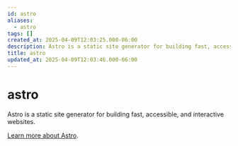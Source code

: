 ```yaml
---
id: astro
aliases:
  - astro
tags: []
created_at: 2025-04-09T12:03:25.000-06:00
description: Astro is a static site generator for building fast, accessible, and interactive websites.
title: astro
updated_at: 2025-04-09T12:03:46.000-06:00
---
```


# astro

Astro is a static site generator for building fast, accessible, and interactive websites.

[Learn more about Astro](https://astro.build/).


